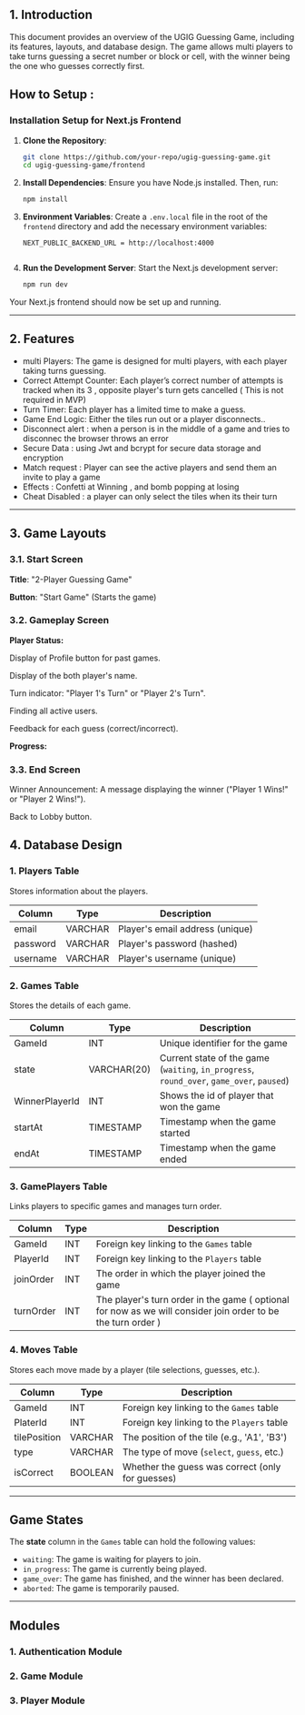 ## 1. Introduction

This document provides an overview of the UGIG Guessing Game, including its features, layouts, and database design. The game allows multi players to take turns guessing a secret number or block or cell, with the winner being the one who guesses correctly first.

## How to Setup :

### Installation Setup for Next.js Frontend

1. **Clone the Repository**:

   ```bash
   git clone https://github.com/your-repo/ugig-guessing-game.git
   cd ugig-guessing-game/frontend
   ```

2. **Install Dependencies**:
   Ensure you have Node.js installed. Then, run:

   ```bash
   npm install
   ```

3. **Environment Variables**:
   Create a `.env.local` file in the root of the `frontend` directory and add the necessary environment variables:

   ```env
   NEXT_PUBLIC_BACKEND_URL = http://localhost:4000


   ```

4. **Run the Development Server**:
   Start the Next.js development server:
   ```bash
   npm run dev
   ```

Your Next.js frontend should now be set up and running.

---

## 2. Features

- multi Players: The game is designed for multi players, with each player taking turns guessing.
- Correct Attempt Counter: Each player’s correct number of attempts is tracked when its 3 , opposite player's turn gets cancelled ( This is not required in MVP)
- Turn Timer: Each player has a limited time to make a guess.
- Game End Logic: Either the tiles run out or a player disconnects..
- Disconnect alert : when a person is in the middle of a game and tries to disconnec the browser throws an error
- Secure Data : using Jwt and bcrypt for secure data storage and encryption
- Match request : Player can see the active players and send them an invite to play a game
- Effects : Confetti at Winning , and bomb popping at losing
- Cheat Disabled : a player can only select the tiles when its their turn

---

## 3. Game Layouts

### 3.1. Start Screen

**Title**: "2-Player Guessing Game"

**Button**: "Start Game" (Starts the game)

### 3.2. Gameplay Screen

**Player Status:**

Display of Profile button for past games.

Display of the both player's name.

Turn indicator: "Player 1's Turn" or "Player 2's Turn".

Finding all active users.

Feedback for each guess (correct/incorrect).

**Progress:**

### 3.3. End Screen

Winner Announcement: A message displaying the winner ("Player 1 Wins!" or "Player 2 Wins!").

Back to Lobby button.

## **4. Database Design**

### 1. **Players Table**

Stores information about the players.

| Column   | Type    | Description                     |
| -------- | ------- | ------------------------------- |
| email    | VARCHAR | Player's email address (unique) |
| password | VARCHAR | Player's password (hashed)      |
| username | VARCHAR | Player's username (unique)      |

### 2. **Games Table**

Stores the details of each game.

| Column         | Type        | Description                                                                               |
| -------------- | ----------- | ----------------------------------------------------------------------------------------- |
| GameId         | INT         | Unique identifier for the game                                                            |
| state          | VARCHAR(20) | Current state of the game (`waiting`, `in_progress`, `round_over`, `game_over`, `paused`) |
| WinnerPlayerId | INT         | Shows the id of player that won the game                                                  |
| startAt        | TIMESTAMP   | Timestamp when the game started                                                           |
| endAt          | TIMESTAMP   | Timestamp when the game ended                                                             |

### 3. **GamePlayers Table**

Links players to specific games and manages turn order.

| Column    | Type | Description                                                                                                  |
| --------- | ---- | ------------------------------------------------------------------------------------------------------------ |
| GameId    | INT  | Foreign key linking to the `Games` table                                                                     |
| PlayerId  | INT  | Foreign key linking to the `Players` table                                                                   |
| joinOrder | INT  | The order in which the player joined the game                                                                |
| turnOrder | INT  | The player's turn order in the game ( optional for now as we will consider join order to be the turn order ) |

### 4. **Moves Table**

Stores each move made by a player (tile selections, guesses, etc.).

| Column       | Type    | Description                                      |
| ------------ | ------- | ------------------------------------------------ |
| GameId       | INT     | Foreign key linking to the `Games` table         |
| PlaterId     | INT     | Foreign key linking to the `Players` table       |
| tilePosition | VARCHAR | The position of the tile (e.g., 'A1', 'B3')      |
| type         | VARCHAR | The type of move (`select`, `guess`, etc.)       |
| isCorrect    | BOOLEAN | Whether the guess was correct (only for guesses) |

---

## Game States

The **state** column in the `Games` table can hold the following values:

- `waiting`: The game is waiting for players to join.
- `in_progress`: The game is currently being played.
- `game_over`: The game has finished, and the winner has been declared.
- `aborted`: The game is temporarily paused.

---

## Modules

### 1. Authentication Module

### 2. Game Module

### 3. Player Module
